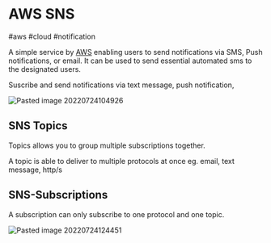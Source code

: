# AWS SNS
#aws #cloud #notification

A simple service by [AWS](AWS/AWS.md) enabling users to send notifications via SMS, Push notifications, or email. It can be used to send essential automated sms to the designated users.

Suscribe and send notifications via text message, push notification,


![Pasted image 20220724104926](AWS/--%20Application%20Integration%20--/Pasted%20image%2020220724104926.png)


## SNS Topics

Topics allows you to group multiple subscriptions together.

A topic is able to deliver to multiple protocols at once eg. email, text message, http/s


## SNS-Subscriptions
A subscription can only subscribe to one protocol and one topic.

![Pasted image 20220724124451](AWS/--%20Application%20Integration%20--/Pasted%20image%2020220724124451.png)